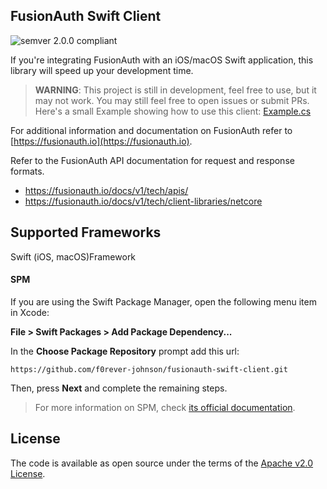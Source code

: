 ## FusionAuth Swift Client
![semver 2.0.0 compliant](http://img.shields.io/badge/semver-2.0.0-brightgreen.svg?style=flat-square)

If you're integrating FusionAuth with an iOS/macOS Swift application, this library will speed up your development time.
> **WARNING**: This project is still in development, feel free to use, but it may not work. You may still feel free to open issues or submit PRs. 
Here's a small Example showing how to use this client: [Example.cs](https://github.com/f0rever-johnson/fusionauth-swift-client/blob/main/Tests/fusionauth-swift-clientTests/Example.swift)

For additional information and documentation on FusionAuth refer to [https://fusionauth.io](https://fusionauth.io).

Refer to the FusionAuth API documentation for request and response formats.
* https://fusionauth.io/docs/v1/tech/apis/
* https://fusionauth.io/docs/v1/tech/client-libraries/netcore

## Supported Frameworks
Swift (iOS, macOS)Framework

#### SPM

If you are using the Swift Package Manager, open the following menu item in Xcode:

**File > Swift Packages > Add Package Dependency...**

In the **Choose Package Repository** prompt add this url: 

```
https://github.com/f0rever-johnson/fusionauth-swift-client.git
```

Then, press **Next** and complete the remaining steps.

> For more information on SPM, check [its official documentation](https://developer.apple.com/documentation/xcode/adding_package_dependencies_to_your_app).

## License

The code is available as open source under the terms of the [Apache v2.0 License](https://opensource.org/licenses/Apache-2.0).

